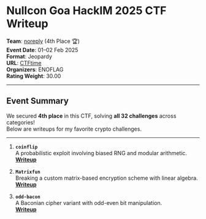 # Nullcon Goa HackIM 2025 CTF Writeup

**Team**: [noreply](https://ctftime.org/team/210760) (4th Place 🏆)  
**Event Date**: 01–02 Feb 2025  
**Format**: Jeopardy  
**URL**: [CTFtime](https://ctftime.org/event/2642)  
**Organizers**: ENOFLAG  
**Rating Weight**: 30.00  

---

## Event Summary
We secured **4th place** in this CTF, solving **all 32 challenges** across categories!  
Below are writeups for my favorite crypto challenges.

---

1. **`coinflip`**  
   A probabilistic exploit involving biased RNG and modular arithmetic.  
   **[Writeup](/Nullcon-HackIM-2025/Crypto/coinflip/writeup.md)**

2. **`Matrixfun`**  
   Breaking a custom matrix-based encryption scheme with linear algebra.  
   **[Writeup](/Nullcon-HackIM-2025/Crypto/Matrixfun/writeup.md)**

3. **`odd-bacon`**  
   A Baconian cipher variant with odd-even bit manipulation.  
   **[Writeup](/Nullcon-HackIM-2025/Crypto/odd-bacon/writeup.md)**